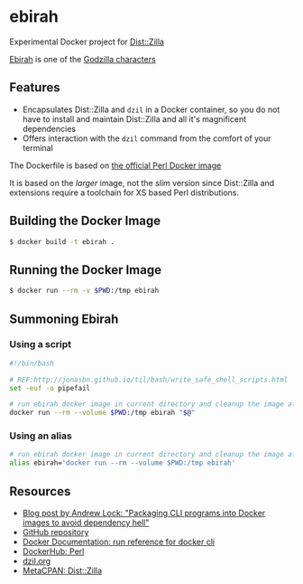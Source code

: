 # ebirah

Experimental Docker project for [Dist::Zilla](dzil.org)

[Ebirah](https://en.wikipedia.org/wiki/Ebirah) is one of the [Godzilla characters](https://en.wikipedia.org/wiki/Category:Godzilla_characters)

## Features

- Encapsulates Dist::Zilla and `dzil` in a Docker container, so you do not have to install and maintain Dist::Zilla and all it's magnificent dependencies
- Offers interaction with the `dzil` command from the comfort of your terminal

The Dockerfile is based on [the official Perl Docker image](https://hub.docker.com/_/perl)

It is based on the _larger_ image, not the _slim_ version since Dist::Zilla and extensions require a toolchain for XS based Perl distributions.

## Building the Docker Image

```bash
$ docker build -t ebirah .
```

## Running the Docker Image

```bash
$ docker run --rm -v $PWD:/tmp ebirah
```

## Summoning Ebirah

### Using a script

```bash
#!/bin/bash

# REF:http://jonasbn.github.io/til/bash/write_safe_shell_scripts.html
set -euf -o pipefail

# run ebirah docker image in current directory and cleanup the image afterwards
docker run --rm --volume $PWD:/tmp ebirah "$@"
```

### Using an alias

```bash
# run ebirah docker image in current directory and cleanup the image afterwards
alias ebirah='docker run --rm --volume $PWD:/tmp ebirah'
```

## Resources

- [Blog post by Andrew Lock: "Packaging CLI programs into Docker images to avoid dependency hell"](https://andrewlock.net/packaging-cli-programs-into-docker-images-to-avoid-dependency-hell/)
- [GitHub repository](https://github.com/jonasbn/ebirah)
- [Docker Documentation: run reference for docker cli](https://docs.docker.com/engine/reference/run/)
- [DockerHub: Perl](https://hub.docker.com/_/perl)
- [dzil.org](http://dzil.org/)
- [MetaCPAN: Dist::Zilla](https://metacpan.org/pod/Dist::Zilla)
